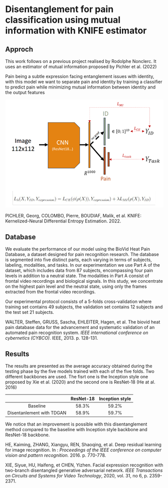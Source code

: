 <h1>Disentanglement for pain classification using mutual information with KNIFE estimator</h1>

<h2>Approch</h2>
<p>This work follows on a previous project realised by Rodolphe Nonclerc. It uses an estimator of mutual information proposed by Pichler et al. (2022) </p>
<p>Pain being a subtle expression facing entanglement issues with identity, with this model we want to separate pain and identity by training a classifier to predict pain while minimizing mutual information between identity and the output features  </p>

  <p><img alt="Image" title="architecture" src="images/architecture_knife.png" /></p>

PICHLER, Georg, COLOMBO, Pierre, BOUDIAF, Malik, et al. KNIFE: Kernelized-Neural Differential Entropy Estimation. 2022.


<h2>Database</h2>

<p>We evaluate the performance of our model using the BioVid Heat Pain Database, a dataset designed for pain recognition research. The database is segmented into five distinct parts, each varying in terms of subjects, labeling, modalities, and tasks.
In our experimentation we use Part A of the dataset, which includes data from 87 subjects, encompassing four pain levels in addition to a neutral state. 
The modalities in Part A consist of frontal video recordings and biological signals. In this study, we concentrate on the highest pain level and the neutral state, using only the frames extracted from the frontal video recordings.

Our experimental protocol consists of a 5-folds cross-validation where training set contains 49 subjects, the validation set contains 12 subjects and the test set 21 subjects.

WALTER, Steffen, GRUSS, Sascha, EHLEITER, Hagen, et al. The biovid heat pain database data for the advancement and systematic validation of an automated pain recognition system. <em>IEEE international conference on cybernetics (CYBCO)</em>. IEEE, 2013. p. 128-131.</p>

<h2>Results</h2>

<p>The results are presented as the average accuracy obtained during the testing phase by the five models trained with each of the five folds.
Two different backbones are used. The fisrt one is the Inception style one proposed by Xie et al. (2020) and the second one is ResNet-18 (He at al. 2016)

<table>
 <thead>
   <tr>
    <th align="center"></th>
    <th align="center">ResNet-18</th>
    <th align="center">Inception style</th>
 </tr>
</thead>
<tbody>
  <tr>
   <td align="center">Baseline</td>
   <td align="center">58.3%</td>
   <td align="center">59.2%</td>
 </tr>
 <tr>
  <td align="center">Disentanlement with TDGAN</td>
  <td align="center">58.9%</td>
  <td align="center">59.7%</td>
 </tr>

</tbody>
</table>

We notice that an improvement is possible with this disentanglement method compared to the baseline with Inception style backbone and ResNet-18 backbone.


HE, Kaiming, ZHANG, Xiangyu, REN, Shaoqing, et al. Deep residual learning for image recognition. In : <em>Proceedings of the IEEE conference on computer vision and pattern recognition.</em> 2016. p. 770-778.

XIE, Siyue, HU, Haifeng, et CHEN, Yizhen. Facial expression recognition with two-branch disentangled generative adversarial network. <em>IEEE Transactions on Circuits and Systems for Video Technology</em>, 2020, vol. 31, no 6, p. 2359-2371.
